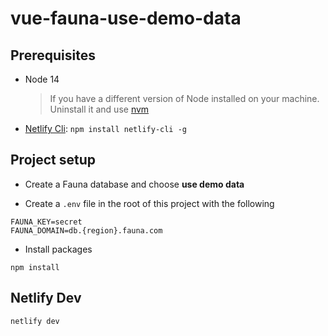 # vue-fauna-use-demo-data

## Prerequisites
* Node 14
  > If you have a different version of Node installed on your machine. Uninstall it and use [nvm](https://github.com/nvm-sh/nvm/blob/master/README.md)
* [Netlify Cli](https://www.netlify.com/products/cli/): `npm install netlify-cli -g`

## Project setup

* Create a Fauna database and choose **use demo data**


* Create a `.env` file in the root of this project with the following
```
FAUNA_KEY=secret
FAUNA_DOMAIN=db.{region}.fauna.com
```

* Install packages
```
npm install
```

## Netlify Dev
```
netlify dev
```